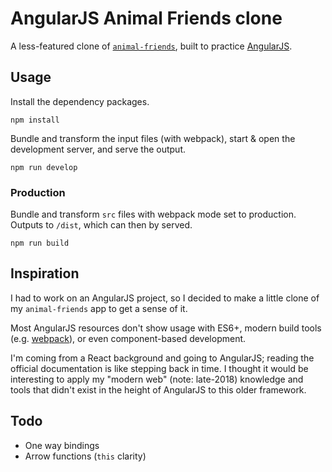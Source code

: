 # AngularJS Animal Friends clone
A less-featured clone of [`animal-friends`](https://github.com/j-d-b/animal-friends), built to practice [AngularJS](https://github.com/angular/angular.js).

## Usage
Install the dependency packages.
```
npm install
```

Bundle and transform the input files (with webpack), start & open the development server, and serve the output.
```
npm run develop
```

### Production
Bundle and transform `src` files with webpack mode set to production. Outputs to `/dist`, which can then by served.
```
npm run build
```

## Inspiration
I had to work on an AngularJS project, so I decided to make a little clone of my `animal-friends` app to get a sense of it.

Most AngularJS resources don't show usage with ES6+, modern build tools (e.g. [webpack](https://github.com/webpack/webpack)), or even component-based development.

I'm coming from a React background and going to AngularJS; reading the official documentation is like stepping back in time. I thought it would be interesting to apply my "modern web" (note: late-2018) knowledge and tools that didn't exist in the height of AngularJS to this older framework.

## Todo
* One way bindings
* Arrow functions (`this` clarity)
